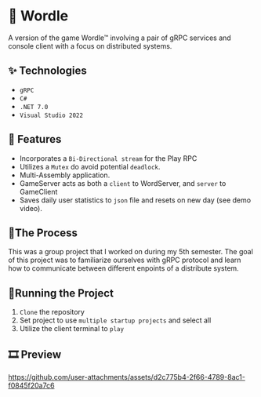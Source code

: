 # 📝 Wordle

A version of the game Wordle™ involving a pair of gRPC services and console client with a focus on distributed systems.

## ✨ Technologies

- `gRPC`
- `C#`
- `.NET 7.0`
- `Visual Studio 2022`

## 🚀 Features

- Incorporates a `Bi-Directional stream` for the Play RPC
- Utilizes a `Mutex` do avoid potential `deadlock`. 
- Multi-Assembly application.
- GameServer acts as both a `client` to WordServer, and `server` to GameClient
- Saves daily user statistics to `json` file and resets on new day (see demo video).

## 📍The Process

This was a group project that I worked on during my 5th semester. The goal of this project was to familiarize ourselves with gRPC protocol and learn how to communicate between different enpoints of a distribute system.

## 🚦Running the Project

1. `Clone` the repository
2. Set project to use `multiple startup projects` and select all
3. Utilize the client terminal to `play`


## 🎞️ Preview

https://github.com/user-attachments/assets/d2c775b4-2f66-4789-8ac1-f0845f20a7c6


